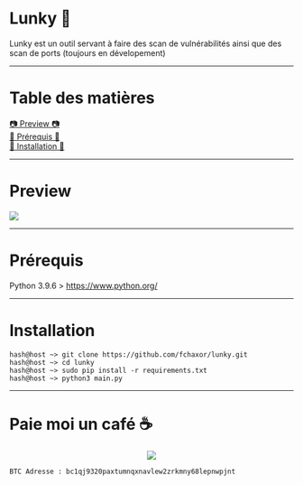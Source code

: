 # Lunky 🌟
Lunky est un outil servant à faire des scan de vulnérabilités ainsi que des scan de ports (toujours en dévelopement)

-----

# Table des matières
<a href="https://github.com/fchaxor/Lunky#preview">📷 Preview 📷</a>
<br>
<a href="https://github.com/fchaxor/Lunky#prérequis">📜 Prérequis 📜</a>
<br>
<a href="https://github.com/fchaxor/Lunky#installation">💽 Installation 💽</a>

-----

# Preview
<img src="https://cdn.discordapp.com/attachments/874808659706773584/876524067199549480/DeepinScreenshot_select-area_20210815195258.png">

-----

# Prérequis
Python 3.9.6 > https://www.python.org/

-----

# Installation

```
hash@host ~> git clone https://github.com/fchaxor/lunky.git
hash@host ~> cd lunky
hash@host ~> sudo pip install -r requirements.txt
hash@host ~> python3 main.py
```

-----

# Paie moi un café ☕

<center><img src="https://cdn.discordapp.com/attachments/874808659706773584/876531972174929920/BTC_Logo.png"></center>

```
BTC Adresse : bc1qj9320paxtumnqxnavlew2zrkmny68lepnwpjnt
```
